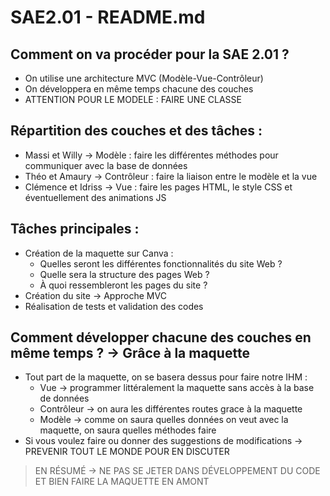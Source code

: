 # SAE2.01 - README.md

## Comment on va procéder pour la SAE 2.01 ?
  - On utilise une architecture MVC (Modèle-Vue-Contrôleur)
  - On développera en même temps chacune des couches
  - ATTENTION POUR LE MODELE : FAIRE UNE CLASSE

## Répartition des couches et des tâches : 
  - Massi et Willy -> Modèle : faire les différentes méthodes pour communiquer avec la base de données
  - Théo et Amaury -> Contrôleur : faire la liaison entre le modèle et la vue
  - Clémence et Idriss -> Vue : faire les pages HTML, le style CSS et éventuellement des animations JS

## Tâches principales : 
  - Création de la maquette sur Canva :
      * Quelles seront les différentes fonctionnalités du site Web ?
      * Quelle sera la structure des pages Web ?
      * À quoi ressembleront les pages du site ?
  - Création du site -> Approche MVC
  - Réalisation de tests et validation des codes

## Comment développer chacune des couches en même temps ? -> Grâce à la maquette
  - Tout part de la maquette, on se basera dessus pour faire notre IHM :
    - Vue -> programmer littéralement la maquette sans accès à la base de données
    - Contrôleur -> on aura les différentes routes grace à la maquette
    - Modèle -> comme on saura quelles données on veut avec la maquette, on saura quelles méthodes faire
  - Si vous voulez faire ou donner des suggestions de modifications -> PREVENIR TOUT LE MONDE POUR EN DISCUTER

> EN RÉSUMÉ -> NE PAS SE JETER DANS DÉVELOPPEMENT DU CODE ET BIEN FAIRE LA MAQUETTE EN AMONT